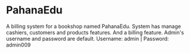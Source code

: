 # PahanaEdu
A billing system for a bookshop named PahanaEdu. System has manage cashiers, customers and products features. And a billing feature. 
Admin's username and password are default. Username: admin | Password: admin009
